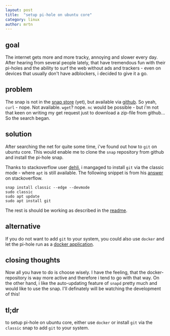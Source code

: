 ```yaml
---
layout: post
title:  "setup pi-hole on ubuntu core"
category: linux
author: mrtn
---
```


## goal

The internet gets more and more tracky, annoying and slower every day. After hearing from several people lately, that have tremendous fun with their pi-holes and the ability to surf the web without ads and trackers - even on devices that usually don't have adblockers, i decided to give it a go. 

## problem

The snap is not in the [snap store](https://snapcraft.io) (yet), but available via [github](https://github.com/pi-hole/docker-pi-hole). 
So yeah, `curl` - nope. Not available.
`wget`? nope. 
`nc` would be possible - but i'm not that keen on writing my get request just to download a zip-file from github... So the search began.

## solution 

After searching the net for quite some time, i've found out how to `git` on ubuntu core. This would enable me to clone the `snap` repository from github and install the pi-hole snap. 

Thanks to stackoverflow user [dehli](https://raspberrypi.stackexchange.com/users/31350/dehli), i mangaged to install `git` via the classic mode - where `apt` is still available. The following snippet is from his [answer](https://raspberrypi.stackexchange.com/questions/34120/how-to-install-git-in-pi-snappy) on stackoverflow. 

```
snap install classic --edge --devmode
sudo classic
sudo apt update
sudo apt install git
```

The rest is should be working as described in the [readme](https://github.com/mrtnrdl/pihole-snap/blob/master/README.md). 

## alternative

If you do not want to add `git` to your system, you could also use `docker` and let the pi-hole run as a [docker application](https://github.com/pi-hole/docker-pi-hole). 


## closing thoughts

Now all you have to do is choose wisely. I have the feeling, that the docker-repository is way more active and therefore i tend to go with that way. On the other hand, i like the auto-updating feature of `snapd` pretty much and would like to use the snap. I'll definately will be watching the development of this! 

## tl;dr

to setup pi-hole on ubuntu core, either use `docker` or install `git` via the `classic` snap to add `git` to your system.
